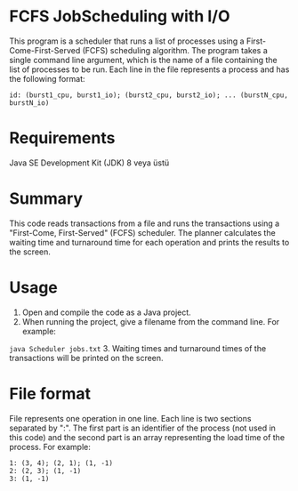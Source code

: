 # FCFS JobScheduling with I/O
This program is a scheduler that runs a list of processes using a First-Come-First-Served (FCFS) scheduling algorithm. The program takes a single command line argument, which is the name of a file containing the list of processes to be run. Each line in the file represents a process and has the following format:

```id: (burst1_cpu, burst1_io); (burst2_cpu, burst2_io); ... (burstN_cpu, burstN_io)```

# Requirements
Java SE Development Kit (JDK) 8 veya üstü

# Summary
This code reads transactions from a file and runs the transactions using a "First-Come, First-Served" (FCFS) scheduler. The planner calculates the waiting time and turnaround time for each operation and prints the results to the screen.

# Usage
1. Open and compile the code as a Java project.
2. When running the project, give a filename from the command line. For example:

``` java Scheduler jobs.txt ```
3. Waiting times and turnaround times of the transactions will be printed on the screen.

# File format
File represents one operation in one line. Each line is two sections separated by ":". The first part is an identifier of the process (not used in this code) and the second part is an array representing the load time of the process. For example:

``` 
1: (3, 4); (2, 1); (1, -1)
2: (2, 3); (1, -1)
3: (1, -1)
 ```
